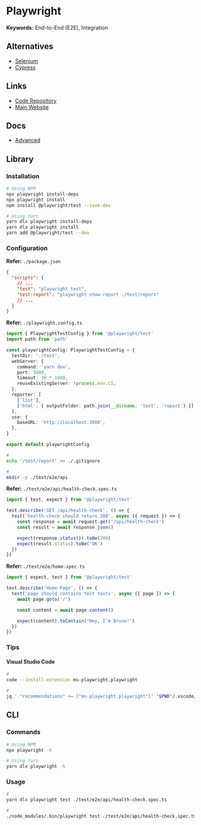 # Playwright

<!--
https://github.com/allmycal/allmycal.com/tree/main/apps/web/playwright
-->

**Keywords:** End-to-End (E2E), Integration

## Alternatives

- [Selenium](/selenium/README.md)
- [Cypress](/cypress/README.md)

## Links

- [Code Repository](https://github.com/microsoft/playwright)
- [Main Website](https://playwright.dev/)

## Docs

- [Advanced](https://playwright.dev/docs/test-advanced)

## Library

### Installation

```sh
# Using NPM
npx playwright install-deps
npx playwright install
npm install @playwright/test --save-dev

# Using Yarn
yarn dlx playwright install-deps
yarn dlx playwright install
yarn add @playwright/test --dev
```

### Configuration

**Refer:** `./package.json`

```json
{
  "scripts": {
    // ...
    "test": "playwright test",
    "test:report": "playwright show-report ./test/report"
    // ...
  }
}
```

**Refer:** `./playwright.config.ts`

```ts
import { PlaywrightTestConfig } from '@playwright/test'
import path from 'path'

const playwrightConfig: PlaywrightTestConfig = {
  testDir: './test',
  webServer: {
    command: 'yarn dev',
    port: 3000,
    timeout: 30 * 1000,
    reuseExistingServer: !process.env.CI,
  },
  reporter: [
    ['list'],
    ['html', { outputFolder: path.join(__dirname, 'test', 'report') }],
  ],
  use: {
    baseURL: 'http://localhost:3000',
  },
}

export default playwrightConfig
```

```sh
#
echo '/test/report' >> ./.gitignore

#
mkdir -p ./test/e2e/api
```

**Refer:** `./test/e2e/api/health-check.spec.ts`

```ts
import { test, expect } from '@playwright/test'

test.describe('GET /api/health-check', () => {
  test('health-check should return 200', async ({ request }) => {
    const response = await request.get('/api/health-check')
    const result = await response.json()

    expect(response.status()).toBe(200)
    expect(result.status).toBe('OK')
  })
})
```

**Refer:** `./test/e2e/home.spec.ts`

```ts
import { expect, test } from '@playwright/test'

test.describe('Home Page', () => {
  test('page should contains test texts', async ({ page }) => {
    await page.goto('/')

    const content = await page.content()

    expect(content).toContain("Hey, I'm Bruno!")
  })
})
```

### Tips

#### Visual Studio Code

```sh
#
code --install-extension ms-playwright.playwright

#
jq '."recommendations" += ["ms-playwright.playwright"]' "$PWD"/.vscode/extensions.json | sponge "$PWD"/.vscode/extensions.json
```

## CLI

### Commands

```sh
# Using NPM
npx playwright -h

# Using Yarn
yarn dlx playwright -h
```

### Usage

```sh
#
yarn dlx playwright test ./test/e2e/api/health-check.spec.ts

#
./node_modules/.bin/playwright test ./test/e2e/api/health-check.spec.ts
```
